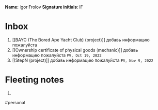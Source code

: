 **Name**: Igor Frolov
**Signature initials**: IF

# Inbox
1. [[BAYC (The Bored Ape Yacht Club) (project)]] добавь информацию пожалуйста 
2. [[Ownership certificate of physical goods (mechanic)]] добавь информацию пожалуйста 
`PV, Oct 19, 2022`
3. [[StepN (project)]] добавь информацию пожалуйста `PV, Nov 9, 2022`

# Fleeting notes
1. 

#personal
